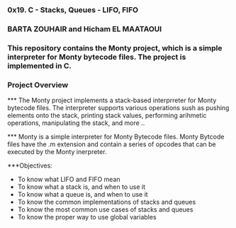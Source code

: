 ### 0x19. C - Stacks, Queues - LIFO, FIFO

### BARTA ZOUHAIR and Hicham EL MAATAOUI

### This repository contains the Monty project, which is a simple interpreter for Monty bytecode files. The project is implemented in C.

### Project Overview

*** The Monty project implements a stack-based interprreter for Monty bytecode files. The interpreter supports various operations sush as pushing elements onto the stack, printing stack values, performing arihmetic operations, manipulating the stack, and more ..

*** Monty is a simple interpreter for Monty Bytecode files. Monty Bytcode files have the .m extension and contain a series of opcodes that can be executed by the Monty inerpreter.

***Objectives:
- To know what LIFO and FIFO mean
- To know what a stack is, and when to use it
- To know what a queue is, and when to use it
- To know the common implementations of stacks and queues
- To know the most common use cases of stacks and queues
- To know the proper way to use global variables
